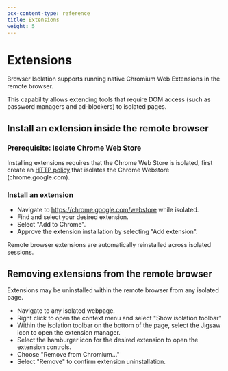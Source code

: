 ```yaml
---
pcx-content-type: reference
title: Extensions
weight: 5
---
```


# Extensions

Browser Isolation supports running native Chromium Web Extensions in the remote browser.

This capability allows extending tools that require DOM access (such as password managers and ad-blockers) to isolated pages.

## Install an extension inside the remote browser

### Prerequisite: Isolate Chrome Web Store

Installing extensions requires that the Chrome Web Store is isolated, first create an [HTTP policy](/cloudflare-one/policies/filtering/http-policies/) that isolates the Chrome Webstore (chrome.google.com).

### Install an extension

*   Navigate to https://chrome.google.com/webstore while isolated.
*   Find and select your desired extension.
*   Select "Add to Chrome".
*   Approve the extension installation by selecting "Add extension".

Remote browser extensions are automatically reinstalled across isolated sessions.

## Removing extensions from the remote browser

Extensions may be uninstalled within the remote browser from any isolated page.

*   Navigate to any isolated webpage.
*   Right click to open the context menu and select "Show isolation toolbar"
*   Within the isolation toolbar on the bottom of the page, select the Jigsaw icon to open the extension manager.
*   Select the hamburger icon for the desired extension to open the extension controls.
*   Choose "Remove from Chromium..."
*   Select "Remove" to confirm extension uninstallation.
